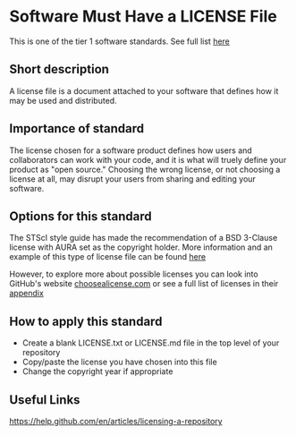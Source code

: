 # Software Must Have a LICENSE File

This is one of the tier 1 software standards. See full list [here](tier1_standards_overview.md)

## Short description
A license file is a document attached to your software that defines how it may be used and distributed.

## Importance of standard
The license chosen for a software product defines how users and collaborators can work with your code, and it is what will truely define your product as "open source." Choosing the wrong license, or not choosing a license at all, may disrupt your users from sharing and editing your software.

## Options for this standard
The STScI style guide has made the recommendation of a BSD 3-Clause license with AURA set as the copyright holder. More information and an example of this type of  license file can be found [here](https://github.com/spacetelescope/style-guides/blob/master/guides/github-repositories.md#license)

However, to explore more about possible licenses you can look into GitHub's website [choosealicense.com](https://choosealicense.com/) or see a full list of licenses in their [appendix](https://choosealicense.com/appendix/)

## How to apply this standard
- Create a blank LICENSE.txt or LICENSE.md file in the top level of your repository
- Copy/paste the license you have chosen into this file
- Change the copyright year if appropriate

## Useful Links
https://help.github.com/en/articles/licensing-a-repository
